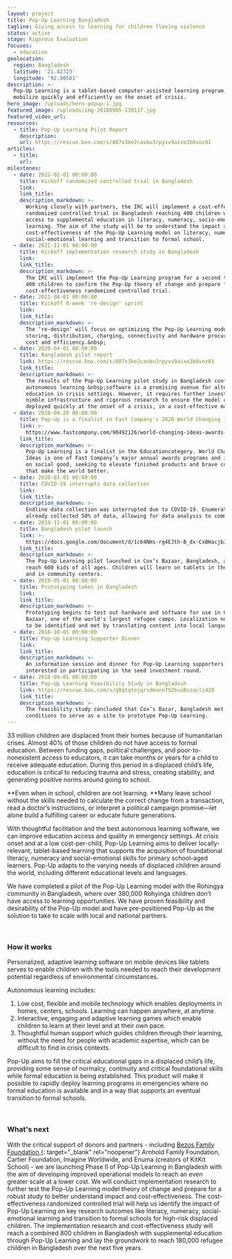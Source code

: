 ```yaml
---
layout: project
title: Pop-Up Learning Bangladesh
tagline: Giving access to learning for children fleeing violence
status: active
stage: Rigorous Evaluation
focuses:
  - education
geolocation:
  region: Bangladesh
  latitude: '21.42723'
  longitude: '92.00581'
description: >-
  Pop-Up Learning is a tablet-based computer-assisted learning program, aimed to
  mobilize quickly and efficiently on the onset of crisis.
hero_image: /uploads/hero-popup-1.jpg
featured_image: /uploads/img-20180905-130117.jpg
featured_video_url:
resources:
  - title: Pop-Up Learning Pilot Report
    description:
    url: https://rescue.box.com/s/807x3ke2cavbu3rpyvv9aixo3b6voz81
articles:
  - title:
    url:
milestones:
  - date: 2022-02-01 00:00:00
    title: Kickoff randomized controlled trial in Bangladesh
    link:
    link_title:
    description_markdown: >-
      Working closely with partners, the IRC will implement a cost-effectiveness
      randomized controlled trial in Bangladesh reaching 400 children with
      access to supplemental education in literacy, numeracy, socio-emotional
      learning. The aim of the study will be to understand the impact and
      cost-effectiveness of the Pop-Up Learning model on literacy, numeracy,
      social-emotional learning and transition to formal school.
  - date: 2021-11-01 00:00:00
    title: Kickoff implementation research study in Bangladesh
    link:
    link_title:
    description_markdown: >-
      The IRC will implement the Pop-Up Learning program for a second time with
      400 children to confirm the Pop-Up theory of change and prepare for the
      cost-effectiveness randomized controlled trial.
  - date: 2021-08-01 00:00:00
    title: Kickoff 8-week 're-design' sprint
    link:
    link_title:
    description_markdown: >-
      The ‘re-design’ will focus on optimizing the Pop-Up Learning model for
      storing, distribution, charging, connectivity and hardware procurement for
      cost and efficiency.&nbsp;
  - date: 2020-04-01 00:00:00
    title: Bangladesh pilot report
    link: https://rescue.box.com/s/807x3ke2cavbu3rpyvv9aixo3b6voz81
    link_title:
    description_markdown: >-
      The results of the Pop-Up Learning pilot study in Bangladesh confirm that
      autonomous learning &nbsp;software is a promising avenue for alternative
      education in crisis settings. However, it requires further investment in
      nimble infrastructure and rigorous research to ensure the model can be
      deployed quickly at the onset of a crisis, in a cost-effective manner.
  - date: 2020-04-28 00:00:00
    title: Pop-Up is a finalist in Fast Company's 2020 World Changing Ideas.
    link: >-
      https://www.fastcompany.com/90492126/world-changing-ideas-awards-2020-education-finalists-and-honorable-mentions
    link_title:
    description_markdown: >-
      Pop-Up Learning is a finalist in the Educationcategory. World Changing
      Ideas is one of Fast Company’s major annual awards programs and is focused
      on social good, seeking to elevate finished products and brave concepts
      that make the world better.
  - date: 2020-03-01 00:00:00
    title: COVID-19 interrupts data collection
    link:
    link_title:
    description_markdown: >-
      Endline data collection was interrupted due to COVID-19. Enumerators had
      already collected 50% of data, allowing for data analysis to commence.
  - date: 2019-11-01 00:00:00
    title: Bangladesh pilot launch
    link: >-
      https://docs.google.com/document/d/1c64NHs-rg4EJth-B_dx-CxBHacjbJ5rBM5PCYewRPeI/edit?usp=sharing
    link_title:
    description_markdown: >-
      The Pop-Up Learning pilot launched in Cox’s Bazaar, Bangladesh, aiming to
      reach 600 kids of all ages. Children will learn on tablets in their homes
      and in community centers.
  - date: 2019-05-01 00:00:00
    title: Prototyping takes in Bangladesh
    link:
    link_title:
    description_markdown: >-
      Prototyping begins to test out hardware and software for use in Cox's
      Bazaar, one of the world's largest refugee camps. Localization needs begin
      to be identified and met by translating content into local languages.
  - date: 2018-10-01 00:00:00
    title: Pop-Up Learning Supporter Dinner
    link:
    link_title:
    description_markdown: >-
      An information session and dinner for Pop-Up Learning supporters and those
      interested in participating in the seed investment round.
  - date: 2018-09-01 00:00:00
    title: Pop-Up Learning Feasibility Study in Bangladesh
    link: https://rescue.box.com/s/g8qtqtejqrsdmvnn752buu8czqcli428
    link_title:
    description_markdown: >-
      The feasibility study concluded that Cox’s Bazar, Bangladesh met the
      conditions to serve as a site to prototype Pop-Up Learning.
---
```


33 million children are displaced from their homes because of humanitarian crises. Almost 40% of those children do not have access to formal education. Between funding gaps, political challenges, and poor-to-nonexistent access to educators, it can take months or years for a child to receive adequate education. During this period in a displaced child’s life, education is critical to reducing trauma and stress, creating stability, and generating positive norms around going to school.

**Even when in school, children are not learning.&nbsp;**Many leave school without the skills needed to calculate the correct change from a transaction, read a doctor’s instructions, or interpret a political campaign promise—let alone build a fulfilling career or educate future generations.&nbsp;

With thoughtful facilitation and the best autonomous learning software, we can improve education access and quality in emergency settings. At crisis onset and at a low cost-per-child, Pop-Up Learning aims to deliver locally-relevant, tablet-based learning that supports the acquisition of foundational literacy, numeracy and social-emotional skills for primary school-aged learners. Pop-Up adapts to the varying needs of displaced children around the world, including different educational levels and languages.

We have completed a pilot of the Pop-Up Learning model with the Rohingya community in Bangladesh, where over 380,000 Rohyinga children don’t have access to learning opportunities. We have proven feasibility and desirability of the Pop-Up model and have pre-positioned Pop-Up as the solution to take to scale with local and national partners.

&nbsp;

### How it works

Personalized, adaptive learning software on mobile devices like tablets serves to enable children with the tools needed to reach their development potential regardless of environmental circumstances.

Autonomous learning includes:

1. Low cost, flexible and mobile technology which enables deployments in homes, centers, schools. Learning can happen anywhere, at anytime.
2. Interactive, engaging and adaptive learning games which enable children to learn at their level and at their own pace.
3. Thoughtful human support which guides children through their learning, without the need for people with academic expertise, which can be difficult to find in crisis contexts.

Pop-Up aims to fill the critical educational gaps in a displaced child’s life, providing some sense of normalcy, continuity and critical foundational skills while formal education is being established. This product will make it possible to rapidly deploy learning programs in emergencies where no formal education is available and in a way that supports an eventual transition to formal schools.

&nbsp;

### What's next

With the critical support of donors and partners - including [Bezos Family Foundation,](https://www.bezosfamilyfoundation.org/){: target="_blank" rel="noopener"} Arnhold Family Foundation, Cartier Foundation, Imagine Worldwide, and Enuma (creators of KitKit School) - we are launching Phase II of Pop-Up Learning in Bangladesh with the aim of developing improved operational models to reach an even greater scale at a lower cost. We will conduct implementation research to further test the Pop-Up Learning model theory of change and prepare for a robust study to better understand impact and cost-effectiveness. The cost-effectiveness randomized controlled trial will help us identify the impact of Pop-Up Learning on key research outcomes like literacy, numeracy, social-emotional learning and transition to formal schools for high-risk displaced children. The implementation research and cost-effectiveness study will reach a combined 800 children in Bangladesh with supplemental education through Pop-Up Learning and lay the groundwork to reach 180,000 refugee children in Bangladesh over the next five years.&nbsp;

